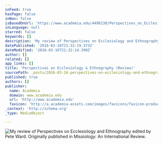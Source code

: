 ```yaml
---
inFeed: true
hasPage: false
inNav: false
isBasedOnUrl: 'https://www.academia.edu/4498138/Perspectives_on_Ecclesiology_and_Ethnography_edited_by_Pete_Ward_Review_'
inLanguage: null
starred: false
keywords: []
description: 'My review of Perspectives on Ecclesiology and Ethnography edited by Pete Ward. Originally published in Missiology: An International Review.'
datePublished: '2016-03-16T21:32:19.373Z'
dateModified: '2016-03-16T21:32:14.390Z'
author: []
related: []
app_links: []
title: 'Perspectives on Ecclesiology & Ethnography (Review)'
sourcePath: _posts/2016-03-16-perspectives-on-ecclesiology-and-ethnography-edited-by-pete.md
published: true
authors: []
publisher:
  name: Academia
  domain: www.academia.edu
  url: 'http://www.academia.edu'
  favicon: 'http://a.academia-assets.com/images/favicons/favicon-production.ico'
_context: 'http://schema.org'
_type: MediaObject

---
```

![My review of Perspectives on Ecclesiology and Ethnography edited by Pete Ward. Originally published in Missiology: An International Review.](https://s3-us-west-2.amazonaws.com/the-grid-img/p/16565d122fadd8a6bf9caa160efe90da0e7c4f9d.jpg)